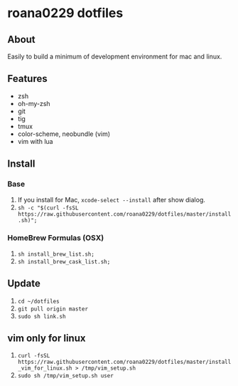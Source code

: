# roana0229 dotfiles

## About

Easily to build a minimum of development environment for mac and linux.


## Features

* zsh
* oh-my-zsh
* git
* tig
* tmux
* color-scheme, neobundle (vim)
* vim with lua


## Install

### Base

1. If you install for Mac, `xcode-select --install` after show dialog.
2. `sh -c "$(curl -fsSL https://raw.githubusercontent.com/roana0229/dotfiles/master/install.sh)";`

### HomeBrew Formulas (OSX)

1. `sh install_brew_list.sh;`
2. `sh install_brew_cask_list.sh;`


## Update

1. `cd ~/dotfiles`
2. `git pull origin master`
3. `sudo sh link.sh`

## vim only for linux

1. `curl -fsSL https://raw.githubusercontent.com/roana0229/dotfiles/master/install_vim_for_linux.sh > /tmp/vim_setup.sh`
2. `sudo sh /tmp/vim_setup.sh user`
